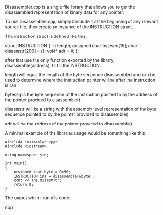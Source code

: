 Disassembler.cpp is a single file library that allows you to get the disassembled representation of binary data for any pointer.

To use Disassembler.cpp, simply #include it at the beginning of any relevant source file, then create an instance of the INSTRUCTION struct.

The instruction struct is defined like this:

struct INSTRUCTION
{
    int length;
    unsigned char byteseq[15];
    char disasmstr[200] = {};
    void* adr = 0;
};

after that use the only function exported by the library, disassemble(address), to fill the INSTRUCTION.

length will equal the length of the byte sequence disassembled and can be used to determine where the instruction pointer will be after the instruction is ran

byteseq is the byte sequence of the instruction pointed to by the address of the pointer provided to disassemble().

disasmstr will be a string with the assembly level representation of the byte sequence pointed to by the pointer provided to disassemble()

adr will be the address of the pointer provided to disassemble().


A minimal example of the libraries usage would be something like this:


	#include "assembler.cpp"
	#include <iostream>
	
	using namespace std;

	int main()
	{
		unsigned char byte = 0x90;
		INSTRUCTION ins = disassemble(&byte);
		cout << ins.disasmstr;
		return 0;
	}


The output when I run this code:

nop